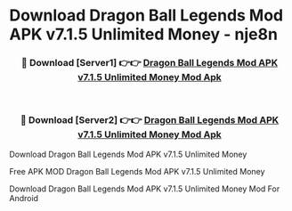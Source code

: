 # Download Dragon Ball Legends Mod APK v7.1.5 Unlimited Money - nje8n



<div align="center">
<h3>🔴 Download [Server1] 👉👉 <a href="https://momento.my/?title=Dragon_Ball_Legends_Mod_APK_v7.1.5_Unlimited_Money">Dragon Ball Legends Mod APK v7.1.5 Unlimited Money Mod Apk</a></h3><br>

<h3>🔴 Download [Server2] 👉👉 <a href="https://momento.my/?title=Dragon_Ball_Legends_Mod_APK_v7.1.5_Unlimited_Money">Dragon Ball Legends Mod APK v7.1.5 Unlimited Money Mod Apk</a></h3>
</div>



Download Dragon Ball Legends Mod APK v7.1.5 Unlimited Money 

Free APK MOD Dragon Ball Legends Mod APK v7.1.5 Unlimited Money 

Download Dragon Ball Legends Mod APK v7.1.5 Unlimited Money Mod For Android
